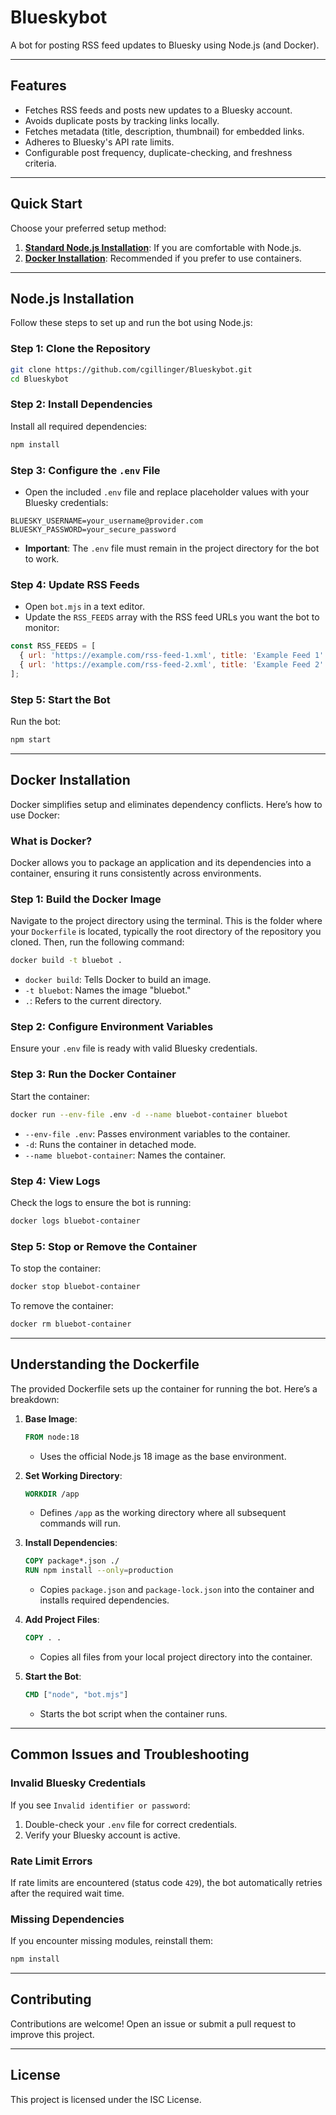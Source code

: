 
# Blueskybot

A bot for posting RSS feed updates to Bluesky using Node.js (and Docker).

---

## Features
- Fetches RSS feeds and posts new updates to a Bluesky account.
- Avoids duplicate posts by tracking links locally.
- Fetches metadata (title, description, thumbnail) for embedded links.
- Adheres to Bluesky's API rate limits.
- Configurable post frequency, duplicate-checking, and freshness criteria.

---

## Quick Start

Choose your preferred setup method:

1. **[Standard Node.js Installation](#nodejs-installation)**: If you are comfortable with Node.js.
2. **[Docker Installation](#docker-installation)**: Recommended if you prefer to use containers.

---

## Node.js Installation

Follow these steps to set up and run the bot using Node.js:

### Step 1: Clone the Repository
```bash
git clone https://github.com/cgillinger/Blueskybot.git
cd Blueskybot
```

### Step 2: Install Dependencies
Install all required dependencies:
```bash
npm install
```

### Step 3: Configure the `.env` File
- Open the included `.env` file and replace placeholder values with your Bluesky credentials:
```env
BLUESKY_USERNAME=your_username@provider.com
BLUESKY_PASSWORD=your_secure_password
```
- **Important**: The `.env` file must remain in the project directory for the bot to work.

### Step 4: Update RSS Feeds
- Open `bot.mjs` in a text editor.
- Update the `RSS_FEEDS` array with the RSS feed URLs you want the bot to monitor:
```javascript
const RSS_FEEDS = [
  { url: 'https://example.com/rss-feed-1.xml', title: 'Example Feed 1' },
  { url: 'https://example.com/rss-feed-2.xml', title: 'Example Feed 2' },
];
```

### Step 5: Start the Bot
Run the bot:
```bash
npm start
```

---

## Docker Installation

Docker simplifies setup and eliminates dependency conflicts. Here’s how to use Docker:

### What is Docker?
Docker allows you to package an application and its dependencies into a container, ensuring it runs consistently across environments.

### Step 1: Build the Docker Image
Navigate to the project directory using the terminal. This is the folder where your `Dockerfile` is located, typically the root directory of the repository you cloned. Then, run the following command:
```bash
docker build -t bluebot .
```
- `docker build`: Tells Docker to build an image.
- `-t bluebot`: Names the image "bluebot."
- `.`: Refers to the current directory.

### Step 2: Configure Environment Variables
Ensure your `.env` file is ready with valid Bluesky credentials.

### Step 3: Run the Docker Container
Start the container:
```bash
docker run --env-file .env -d --name bluebot-container bluebot
```
- `--env-file .env`: Passes environment variables to the container.
- `-d`: Runs the container in detached mode.
- `--name bluebot-container`: Names the container.

### Step 4: View Logs
Check the logs to ensure the bot is running:
```bash
docker logs bluebot-container
```

### Step 5: Stop or Remove the Container
To stop the container:
```bash
docker stop bluebot-container
```
To remove the container:
```bash
docker rm bluebot-container
```

---

## Understanding the Dockerfile

The provided Dockerfile sets up the container for running the bot. Here’s a breakdown:

1. **Base Image**:
   ```dockerfile
   FROM node:18
   ```
   - Uses the official Node.js 18 image as the base environment.

2. **Set Working Directory**:
   ```dockerfile
   WORKDIR /app
   ```
   - Defines `/app` as the working directory where all subsequent commands will run.

3. **Install Dependencies**:
   ```dockerfile
   COPY package*.json ./
   RUN npm install --only=production
   ```
   - Copies `package.json` and `package-lock.json` into the container and installs required dependencies.

4. **Add Project Files**:
   ```dockerfile
   COPY . .
   ```
   - Copies all files from your local project directory into the container.

5. **Start the Bot**:
   ```dockerfile
   CMD ["node", "bot.mjs"]
   ```
   - Starts the bot script when the container runs.

---

## Common Issues and Troubleshooting

### Invalid Bluesky Credentials
If you see `Invalid identifier or password`:
1. Double-check your `.env` file for correct credentials.
2. Verify your Bluesky account is active.

### Rate Limit Errors
If rate limits are encountered (status code `429`), the bot automatically retries after the required wait time.

### Missing Dependencies
If you encounter missing modules, reinstall them:
```bash
npm install
```

---

## Contributing
Contributions are welcome! Open an issue or submit a pull request to improve this project.

---

## License
This project is licensed under the ISC License.

